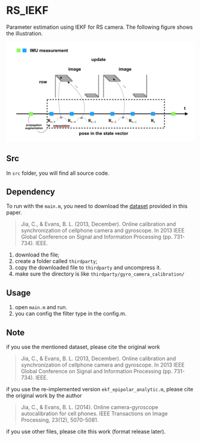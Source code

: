 # RS_IEKF
Parameter estimation using IEKF for RS camera. The following figure shows the illustration.

![fig](https://github.com/xiahaa/RS_IEKF/blob/master/figs/filter.png)

## Src
In `src` folder, you will find all source code.

## Dependency
To run with the `main.m`, you need to download the [dataset](http://users.ece.utexas.edu/~bevans/projects/dsc/software/calibration/) provided in this paper.
> Jia, C., & Evans, B. L. (2013, December). Online calibration and synchronization of cellphone camera and gyroscope. In 2013 IEEE Global Conference on Signal and Information Processing (pp. 731-734). IEEE.

1. download the file;
2. create a folder called `thirdparty`;
3. copy the downloaded file to `thirdparty` and uncompress it.
4. make sure the directory is like `thirdparty/gyro_camera_calibration/`

## Usage
1. open `main.m` and run.
2. you can config the filter type in the config.m.

## Note
if you use the mentioned dataset, please cite the original work
> Jia, C., & Evans, B. L. (2013, December). Online calibration and synchronization of cellphone camera and gyroscope. In 2013 IEEE Global Conference on Signal and Information Processing (pp. 731-734). IEEE.

if you use the re-implemented version `ekf_epipolar_analytic.m`, please cite the original work by the author
> Jia, C., & Evans, B. L. (2014). Online camera-gyroscope autocalibration for cell phones. IEEE Transactions on Image Processing, 23(12), 5070-5081.

if you use other files, please cite this work (format release later). 
